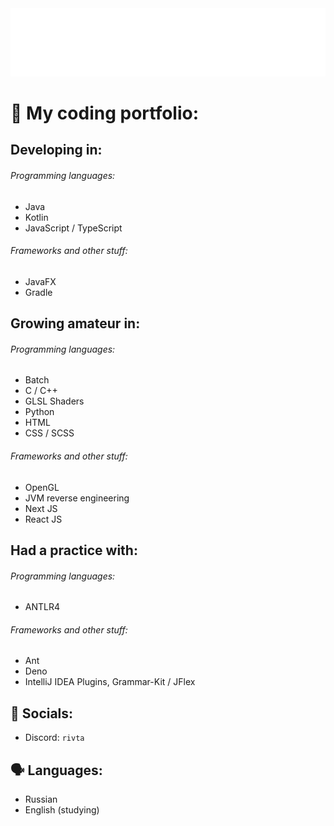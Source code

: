 <div style="height: 64%;">
  <img src="assets/title.svg" style="height: 64%;">
</div>

# 🔨 My coding portfolio:
## Developing in:
###### Programming languages:
- Java<br>
  <!--<img src="assets/java.svg" width="47em" height="47em" alt="Java" />-->
- Kotlin<br>
  <!--<img src="assets/kotlin.svg" width="47em" height="47em" alt="Kotlin" />-->
- JavaScript / TypeScript<br>
  <!--<img src="assets/js.svg" width="47em" height="47em" alt="JavaScript" />-->
  <!--<img src="assets/ts.svg" width="47em" height="47em" alt="TypeScript" />-->

###### Frameworks and other stuff:
- JavaFX<br>
  <!--<img src="assets/javafx.svg" width="47em" height="47em" alt="JavaFX" />-->
- Gradle<br>
  <!--<img src="assets/gradle.svg" width="47em" height="47em" alt="Gradle" />-->

## Growing amateur in:
###### Programming languages:
- Batch<br>
  <!--<img src="assets/batch.svg" width="47em" height="47em" alt="Batch" />-->
- C / C++<br>
  <!--<img src="assets/c.svg" width="47em" height="47em" alt="C" />-->
  <!--<img src="assets/cpp.svg" width="47em" height="47em" alt="C++" />-->
- GLSL Shaders<br>
  <!--<img src="assets/glsl.svg" width="47em" height="47em" style="border-radius: 6vw; background-color: #015220; padding: 0.2%; box-sizing: border-box;" alt="GLSL" />-->
- Python<br>
  <!--<img src="assets/python.svg" width="47em" height="47em" alt="Python" />-->
- HTML<br>
  <!--<img src="assets/html.svg" width="47em" height="47em" alt="HTML" />-->
- CSS / SCSS<br>
  <!--<img src="assets/css.svg" width="47em" height="47em" alt="CSS" />-->

###### Frameworks and other stuff:
- OpenGL<br>
  <!--<img src="assets/opengl.svg" width="47em" height="47em" style="border-radius: 6vw; background-color: #631855; padding: 0.2%; box-sizing: border-box;" alt="GLSL" />-->
- JVM reverse engineering<br>
  <!--<img src="assets/jvm.svg" width="47em" height="47em" alt="Java" />-->
- Next JS<br>
  <!--<img src="assets/react.svg" width="47em" height="47em" alt="React JS" />-->
- React JS<br>
  <!--<img src="assets/react.svg" width="47em" height="47em" alt="React JS" />-->

## Had a practice with:
###### Programming languages:
- ANTLR4<br>
  <!--<img src="assets/antlr4.svg" width="47em" height="47em" alt="ANTLR4" />
- SQL<br>
  <!--<img src="assets/sql.svg" width="47em" height="47em" style="width: 2.8em; border-radius: 25%; background-color: #262c2a; padding: 0.3%; box-sizing: border-box;" alt="SQL" />-->

###### Frameworks and other stuff:
<!-- - Bun<br>
  <img src="assets/bun.svg" width="47em" height="47em" style="width: 2.8em; border-radius: 25%; background-color: #8a2b6f;" alt="Bun" /> -->

- Ant<br>
  <!--<img src="assets/ant.svg" width="47em" height="47em" style="width: 2.8em; border-radius: 25%; background-color: #333834;" alt="Ant" />-->
- Deno<br>
  <!--<img src="assets/deno.svg" width="47em" height="47em" alt="Deno" />-->
- IntelliJ IDEA Plugins, Grammar-Kit / JFlex<br>
  <!--<img src="assets/intellij.svg" width="47em" height="47em" alt="IntelliJ IDEA Plugins" />-->


## 🤴 Socials:
- Discord: `rivta`<br>
  <!-- <img src="assets/discord.svg" width="47em" height="47em" style="border-radius: 25%; background-color: #242938;" alt="Discord" /> -->

## 🗣 Languages:
- Russian
- English (studying)
